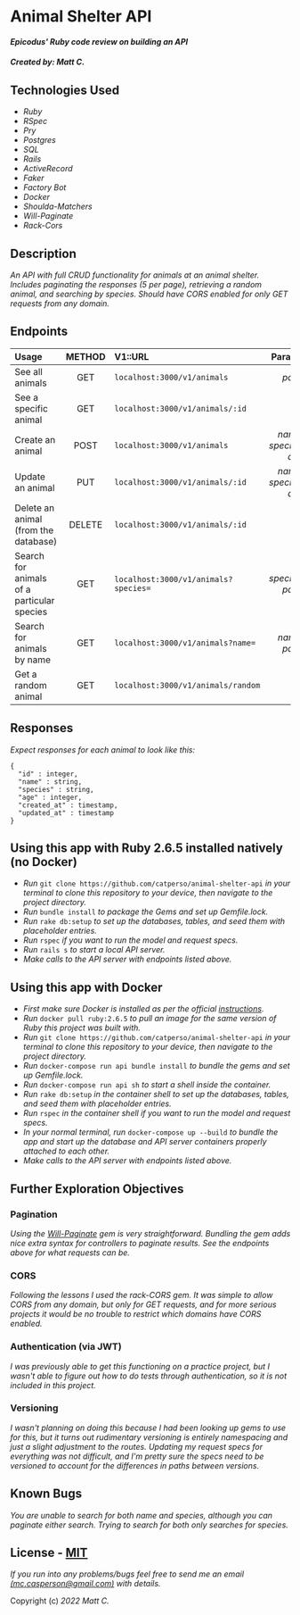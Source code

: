 # __Animal Shelter API__

#### _Epicodus' Ruby code review on building an API_

#### _Created by: **Matt C.**_

## Technologies Used

* _Ruby_
* _RSpec_
* _Pry_
* _Postgres_
* _SQL_
* _Rails_
* _ActiveRecord_
* _Faker_
* _Factory Bot_
* _Docker_
* _Shoulda-Matchers_
* _Will-Paginate_
* _Rack-Cors_

## Description
_An API with full CRUD functionality for animals at an animal shelter. Includes paginating the responses (5 per page), retrieving a random animal, and searching by species. Should have CORS enabled for only GET requests from any domain._

## Endpoints

| Usage | METHOD | V1::URL | Params |
| :---  | :---:  | :--- | ---: |
| See all animals | GET | `localhost:3000/v1/animals` | _page_ |
| See a specific animal | GET | `localhost:3000/v1/animals/:id` |  |
| Create an animal | POST | `localhost:3000/v1/animals` | _name, species, age_ |
| Update an animal | PUT | `localhost:3000/v1/animals/:id` | _name, species, age_ |
| Delete an animal (from the database) | DELETE | `localhost:3000/v1/animals/:id` |  |
| Search for animals of a particular species | GET | `localhost:3000/v1/animals?species=` | _species, page_ |
| Search for animals by name | GET | `localhost:3000/v1/animals?name=` | _name, page_ |
| Get a random animal | GET | `localhost:3000/v1/animals/random` |  |

## Responses

_Expect responses for each animal to look like this:_
```
{
  "id" : integer,
  "name" : string,
  "species" : string,
  "age" : integer,
  "created_at" : timestamp,
  "updated_at" : timestamp
}
```

## Using this app with Ruby 2.6.5 installed natively (no Docker)

* _Run_ `git clone https://github.com/catperso/animal-shelter-api` _in your terminal to clone this repository to your device, then navigate to the project directory._
* _Run_ `bundle install` _to package the Gems and set up Gemfile.lock._
* _Run_ `rake db:setup` _to set up the databases, tables, and seed them with placeholder entries._
* _Run_ `rspec` _if you want to run the model and request specs._
* _Run_ `rails s` _to start a local API server._
* _Make calls to the API server with endpoints listed above._

## Using this app with Docker

* _First make sure Docker is installed as per the official [instructions](https://docs.docker.com/get-docker/)._
* _Run_ `docker pull ruby:2.6.5` _to pull an image for the same version of Ruby this project was built with._
* _Run_ `git clone https://github.com/catperso/animal-shelter-api` _in your terminal to clone this repository to your device, then navigate to the project directory._
* _Run_ `docker-compose run api bundle install` _to bundle the gems and set up Gemfile.lock._
* _Run_ `docker-compose run api sh` _to start a shell inside the container._
* _Run_ `rake db:setup` _in the container shell to set up the databases, tables, and seed them with placeholder entries._
* _Run_ `rspec` _in the container shell if you want to run the model and request specs._
* _In your normal terminal, run_ `docker-compose up --build` _to bundle the app and start up the database and API server containers properly attached to each other._
* _Make calls to the API server with endpoints listed above._

## Further Exploration Objectives

### Pagination
_Using the [Will-Paginate](https://github.com/mislav/will_paginate) gem is very straightforward. Bundling the gem adds nice extra syntax for controllers to paginate results. See the endpoints above for what requests can be._

### CORS
_Following the lessons I used the rack-CORS gem. It was simple to allow CORS from any domain, but only for GET requests, and for more serious projects it would be no trouble to restrict which domains have CORS enabled._

### Authentication (via JWT)
_I was previously able to get this functioning on a practice project, but I wasn't able to figure out how to do tests through authentication, so it is not included in this project._

### Versioning
_I wasn't planning on doing this because I had been looking up gems to use for this, but it turns out rudimentary versioning is entirely namespacing and just a slight adjustment to the routes. Updating my request specs for everything was not difficult, and I'm pretty sure the specs need to be versioned to account for the differences in paths between versions._

## Known Bugs

_You are unable to search for both name and species, although you can paginate either search. Trying to search for both only searches for species._

## License - [MIT](https://opensource.org/licenses/MIT)

_If you run into any problems/bugs feel free to send me an email [(mc.casperson@gmail.com)](mailto:mc.casperson@gmail.com) with details._

Copyright (c) _2022 Matt C._